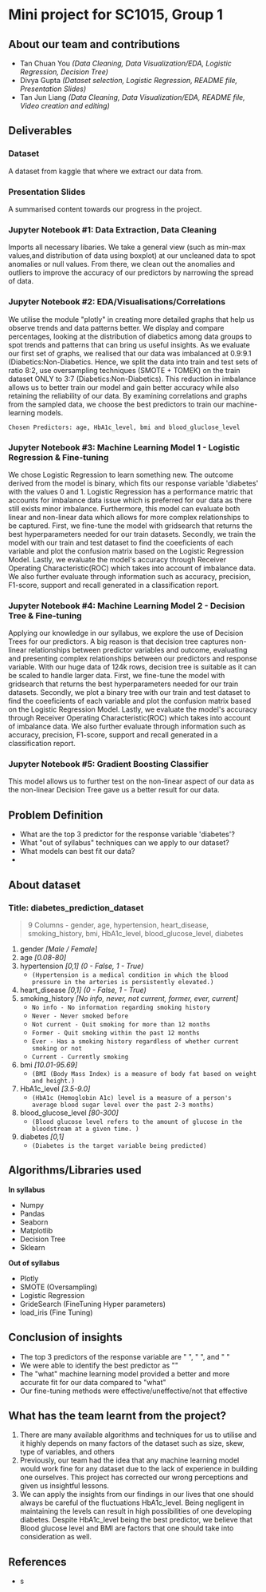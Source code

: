 # **Mini project for SC1015, Group 1**

## About our team and contributions
- Tan Chuan You *(Data Cleaning, Data Visualization/EDA, Logistic Regression, Decision Tree)*
- Divya Gupta *(Dataset selection, Logistic Regression, README file, Presentation Slides)*
- Tan Jun Liang *(Data Cleaning, Data Visualization/EDA, README file, Video creation and editing)*

## Deliverables

### Dataset
A dataset from kaggle that where we extract our data from.

### Presentation Slides
A summarised content towards our progress in the project.

### Jupyter Notebook #1: Data Extraction, Data Cleaning
Imports all necessary libaries. We take a general view (such as min-max values,and distribution of data using boxplot) at our uncleaned data to spot anomalies or null values. From there, we clean out the anomalies and outliers to improve the accuracy of our predictors by narrowing the spread of data.

### Jupyter Notebook #2: EDA/Visualisations/Correlations
We utilise the module "plotly" in creating more detailed graphs that help us observe trends and data patterns better. We display and compare percentages, looking at the distribution of diabetics among data groups to spot trends and patterns that can bring us useful insights. As we evaluate our first set of graphs, we realised that our data was imbalanced at 0.9:9.1 (Diabetics:Non-Diabetics. Hence, we split the data into train and test sets of ratio 8:2, use oversampling techniques (SMOTE + TOMEK) on the train dataset ONLY to 3:7 (Diabetics:Non-Diabetics). This reduction in imbalance allows us to better train our model and gain better accuracy while also retaining the reliability of our data. By examining correlations and graphs from the sampled data, we choose the best predictors to train our machine-learning models. 

`Chosen Predictors: age, HbA1c_level, bmi and blood_gluclose_level`

### Jupyter Notebook #3: Machine Learning Model 1 - Logistic Regression & Fine-tuning
We chose Logistic Regression to learn something new. The outcome derived from the model is binary, which fits our response variable 'diabetes' with the values 0 and 1. Logistic Regression has a performance matric that accounts for imbalance data issue which is preferred for our data as there still exists minor imbalance. Furthermore, this model can evaluate both linear and non-linear data which allows for more complex relationships to be captured. First, we fine-tune the model with gridsearch that returns the best hyperparameters needed for our train datasets. Secondly, we train the model with our train and test dataset to find the coeeficients of each variable and plot the confusion matrix based on the Logistic Regression Model. Lastly, we evaluate the model's accuracy through Receiver Operating Characteristic(ROC) which takes into account of imbalance data. We also further evaluate through information such as accuracy, precision, F1-score, support and recall generated in a classification report.

### Jupyter Notebook #4: Machine Learning Model 2 - Decision Tree & Fine-tuning
Applying our knowledge in our syllabus, we explore the use of Decision Trees for our predictors. A big reason is that decision tree captures non-linear relationships between predictor variables and outcome, evaluating and presenting complex relationships between our predictors and response variable. With our huge data of 124k rows, decision tree is suitable as it can be scaled to handle larger data.  First, we fine-tune the model with gridsearch that returns the best hyperparameters needed for our train datasets. Secondly, we plot a binary tree with our train and test dataset to find the coeeficients of each variable and plot the confusion matrix based on the Logistic Regression Model. Lastly, we evaluate the model's accuracy through Receiver Operating Characteristic(ROC) which takes into account of imbalance data. We also further evaluate through information such as accuracy, precision, F1-score, support and recall generated in a classification report.

### Jupyter Notebook #5: Gradient Boosting Classifier
This model allows us to further test on the non-linear aspect of our data as the non-linear Decision Tree gave us a better result for our data.

## Problem Definition
- What are the top 3 predictor for the response variable 'diabetes'?
- What "out of syllabus" techniques can we apply to our dataset?
- What models can best fit our data?
- 
## About dataset
### Title: diabetes_prediction_dataset
> 9 Columns - gender, age, hypertension, heart_disease, smoking_history, bmi, HbA1c_level, blood_glucose_level, diabetes

1) gender *[Male / Female]*
2) age *[0.08-80]* 
3) hypertension *[0,1] (0 - False, 1 - True)*
    - `(Hypertension is a medical condition in which the blood pressure in the arteries is persistently elevated.)`
4) heart_disease *[0,1] (0 - False, 1 - True)*
5) smoking_history *[No info, never, not current, former, ever, current]* 
    - `No info - No information regarding smoking history`
    - `Never - Never smoked before`
    - `Not current - Quit smoking for more than 12 months`
    - `Former - Quit smoking within the past 12 months`
    - `Ever - Has a smoking history regardless of whether current smoking or not`
    - `Current - Currently smoking`
6) bmi *[10.01-95.69]* 
    - `(BMI (Body Mass Index) is a measure of body fat based on weight and height.)`
7) HbA1c_level *[3.5-9.0]* 
    - `(HbA1c (Hemoglobin A1c) level is a measure of a person's average blood sugar level over the past 2-3 months)`
8) blood_glucose_level *[80-300]* 
    - `(Blood glucose level refers to the amount of glucose in the bloodstream at a given time. )`
9) diabetes *[0,1]* 
    - `(Diabetes is the target variable being predicted)`

## Algorithms/Libraries used
**In syllabus**
- Numpy
- Pandas
- Seaborn
- Matplotlib
- Decision Tree
- Sklearn

**Out of syllabus**
- Plotly
- SMOTE (Oversampling)
- Logistic Regression
- GrideSearch (FineTuning Hyper parameters)
- load_iris (Fine Tuning)


## Conclusion of insights
- The top 3 predictors of the response variable are " ", " ", and " "
- We were able to identify the best predictor as ""
- The "what" machine learning model provided a better and more accurate fit for our data compared to "what"
- Our fine-tuning methods were effective/uneffective/not that effective

## What has the team learnt from the project?
1) There are many available algorithms and techniques for us to utilise and it highly depends on many factors of the dataset such as size, skew, type of variables, and others
2) Previously, our team had the idea that any machine learning model would work fine for any dataset due to the lack of experience in building one ourselves. This project has corrected our wrong perceptions and given us insightful lessons.
3) We can apply the insights from our findings in our lives that one should always be careful of the fluctuations HbA1c_level. Being negligent in maintaining the levels can result in high possibilities of one developing diabetes. Despite HbA1c_level being the best predictor, we believe that Blood glucose level and BMI are factors that one should take into consideration as well.

## References
- s
